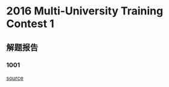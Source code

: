 # 2016 Multi-University Training Contest 1

## 解题报告

### 1001

[source](http://acm.hdu.edu.cn/showproblem.php?pid=5723)
